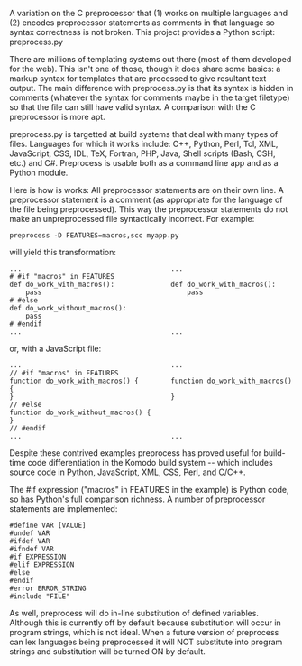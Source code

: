 A variation on the C preprocessor that (1) works on multiple languages and (2) encodes preprocessor statements as comments in that language so syntax correctness is not broken.
This project provides a Python script: preprocess.py

There are millions of templating systems out there (most of them developed for the web). This isn't one of those, though it does share some basics: a markup syntax for templates that are processed to give resultant text output. The main difference with preprocess.py is that its syntax is hidden in comments (whatever the syntax for comments maybe in the target filetype) so that the file can still have valid syntax. A comparison with the C preprocessor is more apt.

preprocess.py is targetted at build systems that deal with many types of files. Languages for which it works include: C++, Python, Perl, Tcl, XML, JavaScript, CSS, IDL, TeX, Fortran, PHP, Java, Shell scripts (Bash, CSH, etc.) and C#. Preprocess is usable both as a command line app and as a Python module.

Here is how is works: All preprocessor statements are on their own line. A preprocessor statement is a comment (as appropriate for the language of the file being preprocessed). This way the preprocessor statements do not make an unpreprocessed file syntactically incorrect. For example:

```
preprocess -D FEATURES=macros,scc myapp.py
```

will yield this transformation:

```
...                                     ...
# #if "macros" in FEATURES
def do_work_with_macros():              def do_work_with_macros():
    pass                                    pass
# #else
def do_work_without_macros():
    pass 
# #endif
...                                     ...
```

or, with a JavaScript file:

```
...                                     ...
// #if "macros" in FEATURES
function do_work_with_macros() {        function do_work_with_macros() {
}                                       }
// #else
function do_work_without_macros() {
}
// #endif
...                                     ...
```

Despite these contrived examples preprocess has proved useful for build-time code differentiation in the Komodo build system -- which includes source code in Python, JavaScript, XML, CSS, Perl, and C/C++.

The #if expression ("macros" in FEATURES in the example) is Python code, so has Python's full comparison richness. A number of preprocessor statements are implemented:

```
#define VAR [VALUE]
#undef VAR
#ifdef VAR
#ifndef VAR
#if EXPRESSION
#elif EXPRESSION
#else
#endif
#error ERROR_STRING
#include "FILE"
```

As well, preprocess will do in-line substitution of defined variables. Although this is currently off by default because substitution will occur in program strings, which is not ideal. When a future version of preprocess can lex languages being preprocessed it will NOT substitute into program strings and substitution will be turned ON by default.